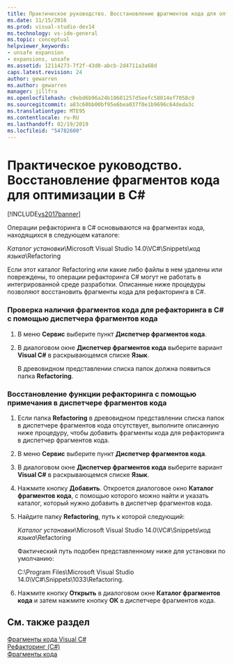 ```yaml
---
title: Практическое руководство. Восстановление фрагментов кода для оптимизации в C# | Документы Майкрософт
ms.date: 11/15/2016
ms.prod: visual-studio-dev14
ms.technology: vs-ide-general
ms.topic: conceptual
helpviewer_keywords:
- unsafe expansion
- expansions, unsafe
ms.assetid: 12114273-7f2f-43d0-abcb-2d4711a3a68d
caps.latest.revision: 24
author: gewarren
ms.author: gewarren
manager: jillfra
ms.openlocfilehash: c9ebd6b96a24b10601257d5eefc58014ef7058c9
ms.sourcegitcommit: a83c60bb00bf95e6bea037f0e1b9696c64deda3c
ms.translationtype: MTE95
ms.contentlocale: ru-RU
ms.lasthandoff: 02/19/2019
ms.locfileid: "54782600"
---
```

# <a name="how-to-restore-c-refactoring-snippets"></a>Практическое руководство. Восстановление фрагментов кода для оптимизации в C#
[!INCLUDE[vs2017banner](../includes/vs2017banner.md)]

Операции рефакторинга в C# основываются на фрагментах кода, находящихся в следующем каталоге:  
  
 *Каталог установки*\Microsoft Visual Studio 14.0\VC#\Snippets\\*код языка*\Refactoring  
  
 Если этот каталог Refactoring или какие либо файлы в нем удалены или повреждены, то операции рефакторинга C# могут не работать в интегрированной среде разработки. Описанные ниже процедуры позволяют восстановить фрагменты кода для рефакторинга в C#.  
  
### <a name="to-verify-c-refactoring-snippets-are-available-through-the-code-snippet-manager"></a>Проверка наличия фрагментов кода для рефакторинга в C# с помощью диспетчера фрагментов кода  
  
1.  В меню **Сервис** выберите пункт **Диспетчер фрагментов кода**.  
  
2.  В диалоговом окне **Диспетчер фрагментов кода** выберите вариант **Visual C#** в раскрывающемся списке **Язык**.  
  
     В древовидном представлении списка папок должна появиться папка **Refactoring**.  
  
### <a name="to-restore-refactoring-see-comment-in-code-snippet-manager"></a>Восстановление функции рефакторинга с помощью примечания в диспетчере фрагментов кода  
  
1.  Если папка **Refactoring** в древовидном представлении списка папок в диспетчере фрагментов кода отсутствует, выполните описанную ниже процедуру, чтобы добавить фрагменты кода для рефакторинга в диспетчер фрагментов кода.  
  
2.  В меню **Сервис** выберите пункт **Диспетчер фрагментов кода**.  
  
3.  В диалоговом окне **Диспетчер фрагментов кода** выберите вариант **Visual C#** в раскрывающемся списке **Язык**.  
  
4.  Нажмите кнопку **Добавить**. Откроется диалоговое окно **Каталог фрагментов кода**, с помощью которого можно найти и указать каталог, который нужно добавить в диспетчер фрагментов кода.  
  
5.  Найдите папку **Refactoring**, путь к которой следующий:  
  
     *Каталог установки*\Microsoft Visual Studio 14.0\VC#\Snippets\\*код языка*\Refactoring  
  
     Фактический путь подобен представленному ниже для установки по умолчанию:  
  
     C:\Program Files\Microsoft Visual Studio 14.0\VC#\Snippets\1033\Refactoring.  
  
6.  Нажмите кнопку **Открыть** в диалоговом окне **Каталог фрагментов кода** и затем нажмите кнопку **ОК** в диспетчере фрагментов кода.  
  
## <a name="see-also"></a>См. также раздел  
 [Фрагменты кода Visual C#](../ide/visual-csharp-code-snippets.md)   
 [Рефакторинг (C#)](../csharp-ide/refactoring-csharp.md)   
 [Фрагменты кода](../ide/code-snippets.md)
